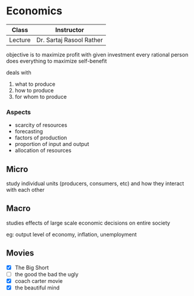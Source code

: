 # Economics

| Class   | Instructor               |
| ------- | ------------------------ |
| Lecture | Dr. Sartaj Rasool Rather |

objective is to maximize profit with given investment
every rational person does everything to maximize self-benefit

deals with

1. what to produce
2. how to produce
3. for whom to produce

### Aspects

- scarcity of resources
- forecasting
- factors of production
- proportion of input and output
- allocation of resources

## Micro

study individual units (producers, consumers, etc) and how they interact with each other

## Macro

studies effects of large scale economic decisions on entire society

eg: output level of economy, inflation, unemployment

## Movies

- [x] The Big Short
- [ ] the good the bad the ugly
- [x] coach carter movie
- [x] the beautiful mind
